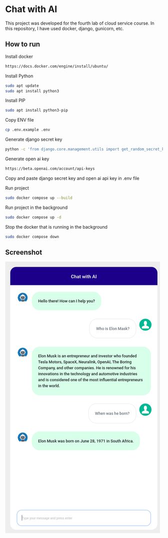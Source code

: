 # Chat with AI 
This project was developed for the fourth lab of cloud service course. In this repository, I have used docker, django, gunicorn, etc.

## How to run

Install docker
```bash
https://docs.docker.com/engine/install/ubuntu/
```

Install Python
```bash
sudo apt update
sudo apt install python3
```

Install PIP
```bash
sudo apt install python3-pip
```

Copy ENV file
```bash
cp .env.example .env
```

Generate django secret key
```bash
python -c 'from django.core.management.utils import get_random_secret_key; print(get_random_secret_key())'
```

Generate open ai key
```bash
https://beta.openai.com/account/api-keys
```

Copy and paste django secret key and open ai api key in .env file

Run project
```bash
sudo docker compose up --build
```

Run project in the background
```bash
sudo docker compose up -d
```

Stop the docker that is running in the background
```bash
sudo docker compose down
```

## Screenshot
![User Interface](./Screenshot.png)